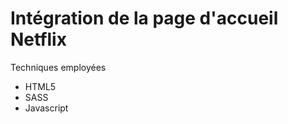 # Intégration de la page d'accueil Netflix

Techniques employées

<ul>
<li>HTML5</li>
<li>SASS</li>
<li>Javascript</li>
</ul>



